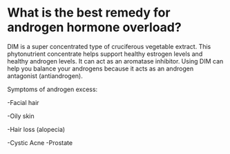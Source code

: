 # What is the best remedy for androgen hormone overload?

DIM is a super concentrated type of cruciferous vegetable extract. This phytonutrient concentrate helps support healthy estrogen levels and healthy androgen levels. It can act as an aromatase inhibitor. Using DIM can help you balance your androgens because it acts as an androgen antagonist (antiandrogen).

Symptoms of androgen excess:

\-Facial hair

\-Oily skin

\-Hair loss (alopecia)

\-Cystic Acne -Prostate
